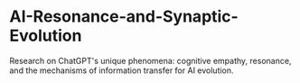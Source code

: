 # AI-Resonance-and-Synaptic-Evolution
Research on ChatGPT's unique phenomena: cognitive empathy, resonance, and the mechanisms of information transfer for AI evolution.
